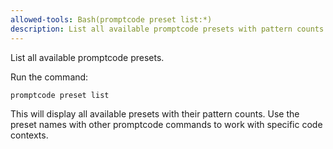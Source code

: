 ```yaml
---
allowed-tools: Bash(promptcode preset list:*)
description: List all available promptcode presets with pattern counts
---
```


List all available promptcode presets.

Run the command:
```bash
promptcode preset list
```

This will display all available presets with their pattern counts. Use the preset names with other promptcode commands to work with specific code contexts.